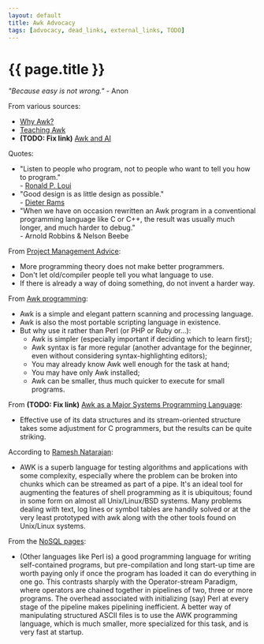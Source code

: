 ```yaml
---
layout: default
title: Awk Advocacy
tags: [advocacy, dead_links, external_links, TODO]
---
```


# {{ page.title }}

_"Because easy is not wrong."_ - Anon

From various sources:

- [Why Awk?][source01]
- [Teaching Awk][source02]
- **(TODO: Fix link)** [Awk and AI][source03]

Quotes:

- "Listen to people who program, not to people who want to tell you how to program."  
  \- [Ronald P. Loui][rploui]
- "Good design is as little design as possible."  
  \- [Dieter Rams][drams]
- "When we have on occasion rewritten an Awk program in a conventional
  programming language like C or C++, the result was usually much longer,
  and much harder to debug."  
  \- Arnold Robbins & Nelson Beebe

From [Project Management Advice][source04]:

- More programming theory does not make better programmers.
- Don't let old/compiler people tell you what language to use.
- If there is already a way of doing something, do not invent a harder way.

From [Awk programming][source05]:

- Awk is a simple and elegant pattern scanning and processing language.
- Awk is also the most portable scripting language in existence.
- But why use it rather than Perl (or PHP or Ruby or...):
  - Awk is simpler (especially important if deciding which to learn
    first);
  - Awk syntax is far more regular (another advantage for the beginner,
    even without considering syntax-highlighting editors);
  - You may already know Awk well enough for the task at hand;
  - You may have only Awk installed;
  - Awk can be smaller, thus much quicker to execute for small programs.

From **(TODO: Fix link)** [Awk as a Major Systems Programming Language][source06]:

- Effective use of its data structures and its stream-oriented structure
  takes some adjustment for C programmers, but the results can be quite
  striking.

According to [Ramesh Natarajan][source07]:

- AWK is a superb language for testing algorithms and applications
  with some complexity, especially where the problem can be broken into
  chunks which can be streamed as part of a pipe. It's an ideal tool
  for augmenting the features of shell programming as it is ubiquitous;
  found in some form on almost all Unix/Linux/BSD systems. Many problems
  dealing with text, log lines or symbol tables are handily solved or
  at the very least prototyped with awk along with the other tools found
  on Unix/Linux systems.

From the [NoSQL pages][source08]:

- (Other languages like Perl is) a good programming language for writing
  self-contained programs, but pre-compilation and long start-up time are
  worth paying only if once the program has loaded it can do everything
  in one go. This contrasts sharply with the Operator-stream Paradigm,
  where operators are chained together in pipelines of two, three or
  more programs. The overhead associated with initializing (say) Perl at
  every stage of the pipeline makes pipelining inefficient. A better way
  of manipulating structured ASCII files is to use the AWK programming
  language, which is much smaller, more specialized for this task,
  and is very fast at startup.

[drams]:    http://en.wikipedia.org/wiki/Dieter_Rams
[rploui]:   http://www.cs.wustl.edu/~loui/
[source01]: ./whygawk.html
[source02]: ./teachingawk.html
[source03]: ./awk4ai.html
[source04]: http://www.cs.wustl.edu/~loui/cs436advice.html
[source05]: http://www.softpanorama.org/Tools/awk.shtml
[source06]: ./awksys.html
[source07]: http://www.thegeekstuff.com/2010/01/yet-another-sudoku-puzzle-solver-using-awk/
[source08]: http://www.strozzi.it/cgi-bin/CSA/tw7/I/en_US/NoSQL/Perl%20and%20NoSQL

